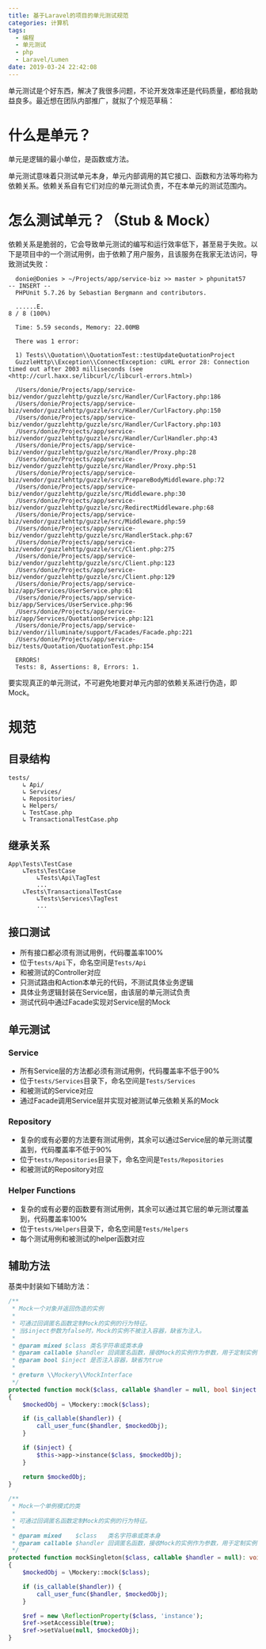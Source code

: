 ```yaml
---
title: 基于Laravel的项目的单元测试规范
categories: 计算机
tags:
  - 编程
  - 单元测试
  - php
  - Laravel/Lumen
date: 2019-03-24 22:42:08
---
```


单元测试是个好东西，解决了我很多问题，不论开发效率还是代码质量，都给我助益良多。最近想在团队内部推广，就拟了个规范草稿：

<!-- more -->

# 什么是单元？

单元是逻辑的最小单位，是函数或方法。

单元测试意味着只测试单元本身，单元内部调用的其它接口、函数和方法等均称为依赖关系。依赖关系自有它们对应的单元测试负责，不在本单元的测试范围内。

# 怎么测试单元？（Stub & Mock）

依赖关系是脆弱的，它会导致单元测试的编写和运行效率低下，甚至易于失败。以下是项目中的一个测试用例，由于依赖了用户服务，且该服务在我家无法访问，导致测试失败：

```
  donie@Donies > ~/Projects/app/service-biz >> master > phpunitat57                                  -- INSERT --
  PHPUnit 5.7.26 by Sebastian Bergmann and contributors.
  
  ......E.                                                            8 / 8 (100%)
  
  Time: 5.59 seconds, Memory: 22.00MB
  
  There was 1 error:
  
  1) Tests\\Quotation\\QuotationTest::testUpdateQuotationProject
  GuzzleHttp\\Exception\\ConnectException: cURL error 28: Connection timed out after 2003 milliseconds (see <http://curl.haxx.se/libcurl/c/libcurl-errors.html>)
  
  /Users/donie/Projects/app/service-biz/vendor/guzzlehttp/guzzle/src/Handler/CurlFactory.php:186
  /Users/donie/Projects/app/service-biz/vendor/guzzlehttp/guzzle/src/Handler/CurlFactory.php:150
  /Users/donie/Projects/app/service-biz/vendor/guzzlehttp/guzzle/src/Handler/CurlFactory.php:103
  /Users/donie/Projects/app/service-biz/vendor/guzzlehttp/guzzle/src/Handler/CurlHandler.php:43
  /Users/donie/Projects/app/service-biz/vendor/guzzlehttp/guzzle/src/Handler/Proxy.php:28
  /Users/donie/Projects/app/service-biz/vendor/guzzlehttp/guzzle/src/Handler/Proxy.php:51
  /Users/donie/Projects/app/service-biz/vendor/guzzlehttp/guzzle/src/PrepareBodyMiddleware.php:72
  /Users/donie/Projects/app/service-biz/vendor/guzzlehttp/guzzle/src/Middleware.php:30
  /Users/donie/Projects/app/service-biz/vendor/guzzlehttp/guzzle/src/RedirectMiddleware.php:68
  /Users/donie/Projects/app/service-biz/vendor/guzzlehttp/guzzle/src/Middleware.php:59
  /Users/donie/Projects/app/service-biz/vendor/guzzlehttp/guzzle/src/HandlerStack.php:67
  /Users/donie/Projects/app/service-biz/vendor/guzzlehttp/guzzle/src/Client.php:275
  /Users/donie/Projects/app/service-biz/vendor/guzzlehttp/guzzle/src/Client.php:123
  /Users/donie/Projects/app/service-biz/vendor/guzzlehttp/guzzle/src/Client.php:129
  /Users/donie/Projects/app/service-biz/app/Services/UserService.php:61
  /Users/donie/Projects/app/service-biz/app/Services/UserService.php:96
  /Users/donie/Projects/app/service-biz/app/Services/QuotationService.php:121
  /Users/donie/Projects/app/service-biz/vendor/illuminate/support/Facades/Facade.php:221
  /Users/donie/Projects/app/service-biz/tests/Quotation/QuotationTest.php:154
  
  ERRORS!
  Tests: 8, Assertions: 8, Errors: 1.
```

要实现真正的单元测试，不可避免地要对单元内部的依赖关系进行伪造，即Mock。

# 规范

## 目录结构

```
tests/
    ↳ Api/
    ↳ Services/
    ↳ Repositories/
    ↳ Helpers/
    ↳ TestCase.php
    ↳ TransactionalTestCase.php
```

## 继承关系

```
App\Tests\TestCase
    ↳Tests\TestCase
        ↳Tests\Api\TagTest
        ...
    ↳Tests\TransactionalTestCase
        ↳Tests\Services\TagTest
        ...
```

## 接口测试

- 所有接口都必须有测试用例，代码覆盖率100%
- 位于`tests/Api`下，命名空间是`Tests/Api`
- 和被测试的Controller对应
- 只测试路由和Action本单元的代码，不测试具体业务逻辑
- 具体业务逻辑封装在Service层，由该层的单元测试负责
- 测试代码中通过Facade实现对Service层的Mock

## 单元测试

### Service 

- 所有Service层的方法都必须有测试用例，代码覆盖率不低于90%
- 位于`tests/Services`目录下，命名空间是`Tests/Services`
- 和被测试的Service对应
- 通过Facade调用Service层并实现对被测试单元依赖关系的Mock

### Repository 

- 复杂的或有必要的方法要有测试用例，其余可以通过Service层的单元测试覆盖到，代码覆盖率不低于90%
- 位于`tests/Repositories`目录下，命名空间是`Tests/Repositories`
- 和被测试的Repository对应

### Helper Functions 

- 复杂的或有必要的函数要有测试用例，其余可以通过其它层的单元测试覆盖到，代码覆盖率100%
- 位于`tests/Helpers`目录下，命名空间是`Tests/Helpers`
- 每个测试用例和被测试的helper函数对应

## 辅助方法

基类中封装如下辅助方法：

```php
/**
 * Mock一个对象并返回伪造的实例
 *
 * 可通过回调匿名函数定制Mock的实例的行为特征。
 * 当$inject参数为false时，Mock的实例不被注入容器，缺省为注入。
 *
 * @param mixed $class 类名字符串或类本身
 * @param callable $handler 回调匿名函数，接收Mock的实例作为参数，用于定制实例自身行为特征
 * @param bool $inject 是否注入容器，缺省为true
 *
 * @return \\Mockery\\MockInterface
 */
protected function mock($class, callable $handler = null, bool $inject = true): MockInterface
{
    $mockedObj = \Mockery::mock($class);

    if (is_callable($handler)) {
        call_user_func($handler, $mockedObj);
    }

    if ($inject) {
        $this->app->instance($class, $mockedObj);
    }

    return $mockedObj;
}
  
/**
 * Mock一个单例模式的类
 *
 * 可通过回调匿名函数定制Mock的实例的行为特征。
 *
 * @param mixed    $class   类名字符串或类本身
 * @param callable $handler 回调匿名函数，接收Mock的实例作为参数，用于定制实例自身行为特征
 */
protected function mockSingleton($class, callable $handler = null): void
{
    $mockedObj = \Mockery::mock($class);

    if (is_callable($handler)) {
        call_user_func($handler, $mockedObj);
    }

    $ref = new \ReflectionProperty($class, 'instance');
    $ref->setAccessible(true);
    $ref->setValue(null, $mockedObj);
}
```
